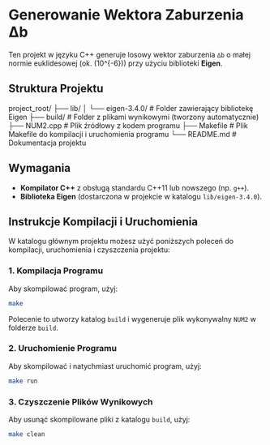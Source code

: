 # Generowanie Wektora Zaburzenia ∆b

Ten projekt w języku C++ generuje losowy wektor zaburzenia `∆b` o małej normie euklidesowej (ok. \(10^{-6}\)) przy użyciu biblioteki **Eigen**.

## Struktura Projektu

project_root/
├── lib/
│   └── eigen-3.4.0/     # Folder zawierający bibliotekę Eigen
├── build/               # Folder z plikami wynikowymi (tworzony automatycznie)
├── NUM2.cpp             # Plik źródłowy z kodem programu
├── Makefile             # Plik Makefile do kompilacji i uruchomienia programu
└── README.md            # Dokumentacja projektu

## Wymagania

- **Kompilator C++** z obsługą standardu C++11 lub nowszego (np. `g++`).
- **Biblioteka Eigen** (dostarczona w projekcie w katalogu `lib/eigen-3.4.0`).

## Instrukcje Kompilacji i Uruchomienia

W katalogu głównym projektu możesz użyć poniższych poleceń do kompilacji, uruchomienia i czyszczenia projektu:

### 1. Kompilacja Programu

Aby skompilować program, użyj:

```bash
make
```

Polecenie to utworzy katalog `build` i wygeneruje plik wykonywalny `NUM2` w folderze `build`.

### 2. Uruchomienie Programu

Aby skompilować i natychmiast uruchomić program, użyj:

```bash
make run
```

### 3. Czyszczenie Plików Wynikowych

Aby usunąć skompilowane pliki z katalogu `build`, użyj:

```bash
make clean
```

